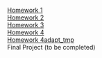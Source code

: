 [Homework 1](https://sveta1234555.github.io/genius-homework/genius-homework-1)<br>
[Homework 2](https://sveta1234555.github.io/genius-homework/genius-homework-2)<br>
[Homework 3](https://sveta1234555.github.io/genius-homework/genius-homework-3)<br>
[Homework 4](https://sveta1234555.github.io/genius-homework/genius-homework-4)<br>
[Homework 4adapt_tmp](https://sveta1234555.github.io/genius-homework/genius-homework-4adapt)<br>
Final Project (to be completed)
